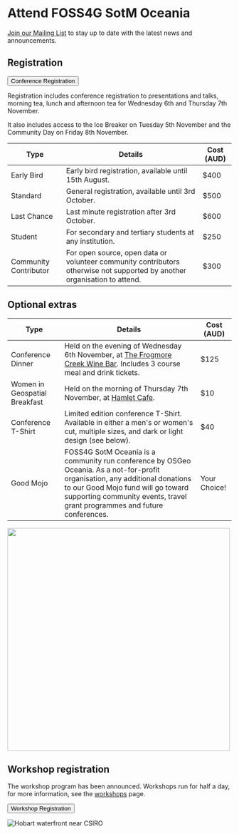 # Attend FOSS4G SotM Oceania

[Join our Mailing List](#/mailing-list) to stay up to date with the latest news and announcements.

## Registration

<button target="https://ti.to/osgeo-oceania/foss4g-sotm-oceania-2024" className=" mt-8 block">
    Conference Registration
</button>

Registration includes conference registration to presentations and talks, morning tea, lunch and afternoon tea for Wednesday 6th and Thursday 7th November.

It also includes access to the Ice Breaker on Tuesday 5th November and the Community Day on Friday 8th November.

| Type                  | Details                                                                                                                   | Cost (AUD) |
| --------------------- | ------------------------------------------------------------------------------------------------------------------------- | ---------- |
| Early Bird            | Early bird registration, available until 15th August.                                                                     | $400       |
| Standard              | General registration, available until 3rd October.                                                                        | $500       |
| Last Chance           | Last minute registration after 3rd October.                                                                               | $600       |
| Student               | For secondary and tertiary students at any institution.                                                                   | $250       |
| Community Contributor | For open source, open data or volunteer community contributors otherwise not supported by another organisation to attend. | $300       |

## Optional extras

| Type                          | Details                                                                                                                                                                                                                                          | Cost (AUD)   |
| ----------------------------- | ------------------------------------------------------------------------------------------------------------------------------------------------------------------------------------------------------------------------------------------------ | ------------ |
| Conference Dinner             | Held on the evening of Wednesday 6th November, at [The Frogmore Creek Wine Bar](https://www.frogmorecreek.com.au/). Includes 3 course meal and drink tickets.                                                                                    | $125         |
| Women in Geospatial Breakfast | Held on the morning of Thursday 7th November, at [Hamlet Cafe](https://www.hamlet.org.au/).                                                                                                                                                      | $10          |
| Conference T-Shirt            | Limited edition conference T-Shirt. Available in either a men's or women's cut, multiple sizes, and dark or light design (see below).                                                                                                            | $40          |
| Good Mojo                     | FOSS4G SotM Oceania is a community run conference by OSGeo Oceania. As a not-for-profit organisation, any additional donations to our Good Mojo fund will go toward supporting community events, travel grant programmes and future conferences. | Your Choice! |

<div>
    <img className="inline-image mx-auto mt-4" width="500px" src="/imgs/2024/tshirts_mockup.webp">
</div>

## Workshop registration

The workshop program has been announced. Workshops run for half a day, for more information, see the [workshops](#/program/workshops) page.

<button target="https://ti.to/osgeo-oceania/foss4g-sotm-oceania-2024-workshops" >
    Workshop Registration
</button>

![Hobart waterfront near CSIRO](/imgs/csiro-waterfront.jpeg)
